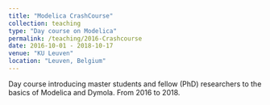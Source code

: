```yaml
---
title: "Modelica CrashCourse"
collection: teaching
type: "Day course on Modelica"
permalink: /teaching/2016-Crashcourse
date: 2016-10-01 - 2018-10-17
venue: "KU Leuven"
location: "Leuven, Belgium"
---
```


Day course introducing master students and fellow (PhD) researchers to the basics of Modelica and Dymola. From 2016 to 2018.
